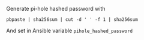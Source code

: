 Generate pi-hole hashed password with

    pbpaste | sha256sum | cut -d ' ' -f 1 | sha256sum

And set in Ansible variable `pihole_hashed_password`
